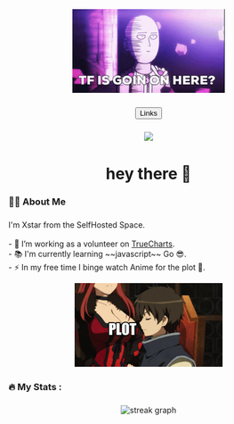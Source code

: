 <div align="center">
  <img height="150" src="./imgs/saitama-tf-going-on-here.gif"  />
</div>

###

<div align="center">
  <a href="https://links.xstar97thenoob.com/">
    <button>Links</button>
  </a>
</div>

###

<div align="center">
  <img src="https://visitor-badge.laobi.icu/badge?page_id=xstar97.xstar97"  />
</div>

###

<h1 align="center">hey there 👋</h1>

###

<h3 align="left">👩‍💻  About Me</h3>

###

<p align="left">I'm Xstar from the SelfHosted Space.
<br>
<br>- 🔭 I’m working as a volunteer on <a href="https://github.com/truecharts/charts">TrueCharts</a>.
<br>- 📚 I'm currently learning ~~javascript~~ Go 😎.
<br>- ⚡ In my free time I binge watch Anime for the plot 👀.
<div align="center">
  <img height="150" src="./imgs/anime-plot.gif"  />
</div>
</p>

###

<h3 align="left">🔥   My Stats :</h3>

###

<div align="center">
  <img src="https://streak-stats.demolab.com/?user=xstar97&locale=en&mode=daily&theme=dark&hide_border=false&border_radius=5&order=3" height="220" alt="streak graph"  />
</div>

###
